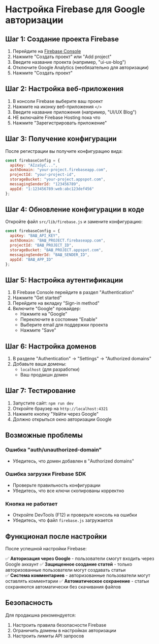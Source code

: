 # Настройка Firebase для Google авторизации

## Шаг 1: Создание проекта Firebase

1. Перейдите на [Firebase Console](https://console.firebase.google.com/)
2. Нажмите "Создать проект" или "Add project"
3. Введите название проекта (например, "ui-ux-blog")
4. Отключите Google Analytics (необязательно для авторизации)
5. Нажмите "Создать проект"

## Шаг 2: Настройка веб-приложения

1. В консоли Firebase выберите ваш проект
2. Нажмите на иконку веб-приложения `</>`
3. Введите название приложения (например, "UI/UX Blog")
4. НЕ включайте Firebase Hosting пока что
5. Нажмите "Зарегистрировать приложение"

## Шаг 3: Получение конфигурации

После регистрации вы получите конфигурацию вида:

```javascript
const firebaseConfig = {
  apiKey: "AIzaSyC...",
  authDomain: "your-project.firebaseapp.com",
  projectId: "your-project-id",
  storageBucket: "your-project.appspot.com",
  messagingSenderId: "123456789",
  appId: "1:123456789:web:abc123def456"
};
```

## Шаг 4: Обновление конфигурации в коде

Откройте файл `src/lib/firebase.js` и замените конфигурацию:

```javascript
const firebaseConfig = {
  apiKey: "ВАШ_API_KEY",
  authDomain: "ВАШ_PROJECT.firebaseapp.com",
  projectId: "ВАШ_PROJECT_ID",
  storageBucket: "ВАШ_PROJECT.appspot.com",
  messagingSenderId: "ВАШ_SENDER_ID",
  appId: "ВАШ_APP_ID"
};
```

## Шаг 5: Настройка аутентификации

1. В Firebase Console перейдите в раздел "Authentication"
2. Нажмите "Get started"
3. Перейдите на вкладку "Sign-in method"
4. Включите "Google" провайдер:
   - Нажмите на "Google"
   - Переключите в состояние "Enable"
   - Выберите email для поддержки проекта
   - Нажмите "Save"

## Шаг 6: Настройка доменов

1. В разделе "Authentication" → "Settings" → "Authorized domains"
2. Добавьте ваши домены:
   - `localhost` (для разработки)
   - Ваш продакшн домен

## Шаг 7: Тестирование

1. Запустите сайт: `npm run dev`
2. Откройте браузер на `http://localhost:4321`
3. Нажмите кнопку "Увійти через Google"
4. Должно открыться окно авторизации Google

## Возможные проблемы

### Ошибка "auth/unauthorized-domain"
- Убедитесь, что домен добавлен в "Authorized domains"

### Ошибка загрузки Firebase SDK
- Проверьте правильность конфигурации
- Убедитесь, что все ключи скопированы корректно

### Кнопка не работает
- Откройте DevTools (F12) и проверьте консоль на ошибки
- Убедитесь, что файл `firebase.js` загружается

## Функционал после настройки

После успешной настройки Firebase:

✅ **Авторизация через Google** - пользователи смогут входить через Google аккаунт
✅ **Защищенное создание статей** - только авторизованные пользователи могут создавать статьи  
✅ **Система комментариев** - авторизованные пользователи могут оставлять комментарии
✅ **Автоматическое сохранение** - статьи сохраняются автоматически без скачивания файлов

## Безопасность

Для продакшна рекомендуется:
1. Настроить правила безопасности Firebase
2. Ограничить домены в настройках авторизации
3. Настроить лимиты API запросов 